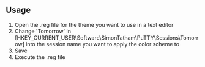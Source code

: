 ## Usage
1. Open the .reg file for the theme you want to use in a text editor
2. Change 'Tomorrow' in [HKEY_CURRENT_USER\Software\SimonTatham\PuTTY\Sessions\Tomorrow] into the session name you want to apply the color scheme to 
3. Save
4. Execute the .reg file
